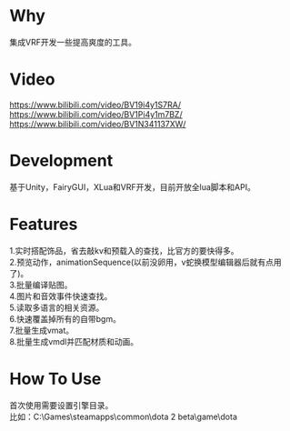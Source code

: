 # Why
集成VRF开发一些提高爽度的工具。

# Video
https://www.bilibili.com/video/BV19i4y1S7RA/<BR>
https://www.bilibili.com/video/BV1Pi4y1m7BZ/<BR>
https://www.bilibili.com/video/BV1N341137XW/<BR>

# Development
基于Unity，FairyGUI，XLua和VRF开发，目前开放全lua脚本和API。

# Features
1.实时搭配饰品，省去敲kv和预载入的查找，比官方的要快得多。<BR>
2.预览动作，animationSequence(以前没卵用，v蛇换模型编辑器后就有点用了)。<BR>
3.批量编译贴图。<BR>
4.图片和音效事件快速查找。<BR>
5.读取多语言的相关资源。<BR>
6.快速覆盖掉所有的自带bgm。<BR>
7.批量生成vmat。<BR>
8.批量生成vmdl并匹配材质和动画。<BR>


# How To Use
首次使用需要设置引擎目录。<BR>
比如：C:\Games\steamapps\common\dota 2 beta\game\dota